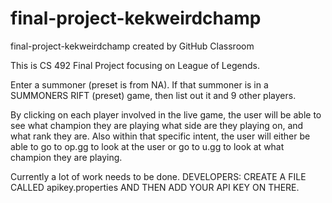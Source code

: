 # final-project-kekweirdchamp
final-project-kekweirdchamp created by GitHub Classroom


This is CS 492 Final Project focusing on League of Legends.

Enter a summoner (preset is from NA).
If that summoner is in a SUMMONERS RIFT (preset) game, then list out it and 9 other players.

By clicking on each player involved in the live game, the user will be able to see what champion they are playing
  what side are they playing on, and what rank they are.
Also within that specific intent, the user will either be able to go to op.gg to look at the user or go to u.gg to look at what champion
  they are playing.
  
Currently a lot of work needs to be done.
DEVELOPERS: CREATE A FILE CALLED apikey.properties AND THEN ADD YOUR API KEY ON THERE.
